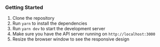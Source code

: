 ### Getting Started

1. Clone the repository
2. Run `yarn` to install the dependencies
3. Run `yarn dev` to start the development server
4. Make sure you have the API server running on `http://localhost:3000`
5. Resize the browser window to see the responsive design
